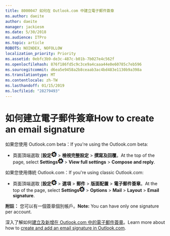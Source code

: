 ```yaml
---
title: 8000047 如何在 Outlook.com 中建立電子郵件簽章
ms.author: daeite
author: daeite
manager: jackiesm
ms.date: 5/30/2018
ms.audience: ITPro
ms.topic: article
ROBOTS: NOINDEX, NOFOLLOW
localization_priority: Priority
ms.assetid: 0ebfc3b9-de3c-487c-b01b-7b027e4c562f
ms.openlocfilehash: 876f186fd5c9c3ce9a4caaa44e0e60785c7eb596
ms.sourcegitcommit: d6ea5e9458a2b8ceaab3ac4bd483e1130b9a398a
ms.translationtype: MT
ms.contentlocale: zh-TW
ms.lasthandoff: 01/15/2019
ms.locfileid: "28279493"
---
```

# <a name="how-to-create-an-email-signature"></a><span data-ttu-id="20b0e-102">如何建立電子郵件簽章</span><span class="sxs-lookup"><span data-stu-id="20b0e-102">How to create an email signature</span></span>

<span data-ttu-id="20b0e-103">如果您使用 Outlook.com beta：</span><span class="sxs-lookup"><span data-stu-id="20b0e-103">If you're using the Outlook.com beta:</span></span>
  
- <span data-ttu-id="20b0e-104">頁面頂端選取 [**設定**![設定](media/f4b2e798-fff1-4a14-931f-5677a4543b58.png) \> **檢視完整設定** \> **撰寫及回覆**。</span><span class="sxs-lookup"><span data-stu-id="20b0e-104">At the top of the page, select **Settings**![Settings](media/f4b2e798-fff1-4a14-931f-5677a4543b58.png) \> **View full settings** \> **Compose and reply**.</span></span> 
    
<span data-ttu-id="20b0e-105">如果您使用傳統 Outlook.com：</span><span class="sxs-lookup"><span data-stu-id="20b0e-105">If you're using classic Outlook.com:</span></span>
  
- <span data-ttu-id="20b0e-106">頁面頂端選取 [**設定**![設定](media/f4b2e798-fff1-4a14-931f-5677a4543b58.png) \> **選項** \> **郵件** \> **版面配置** \> **電子郵件簽章**。</span><span class="sxs-lookup"><span data-stu-id="20b0e-106">At the top of the page, select **Settings**![Settings](media/f4b2e798-fff1-4a14-931f-5677a4543b58.png) \> **Options** \> **Mail** \> **Layout** \> **Email signature**.</span></span> 
    
 <span data-ttu-id="20b0e-107">**附註：** 您可以有一個簽章個別帳戶。</span><span class="sxs-lookup"><span data-stu-id="20b0e-107">**Note:** You can have only one signature per account.</span></span> 
  
<span data-ttu-id="20b0e-108">深入了解如何[建立及新增在 Outlook.com 中的電子郵件簽章](https://go.microsoft.com/fwlink/p/?linkid=2001404&amp;clcid=0x409)。</span><span class="sxs-lookup"><span data-stu-id="20b0e-108">Learn more about how to [create and add an email signature in Outlook.com](https://go.microsoft.com/fwlink/p/?linkid=2001404&amp;clcid=0x409).</span></span>
  

